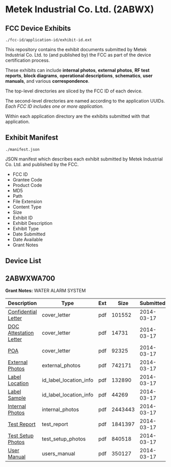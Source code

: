 # Metek Industrial Co. Ltd. (2ABWX)
## FCC Device Exhibits

```
./fcc-id/application-id/exhibit-id.ext
```

This repository contains the exhibit documents submitted by Metek Industrial Co. Ltd. to (and published by) the FCC as part of the device certification process.

These exhibits can include **internal photos**, **external photos**, **RF test reports**, **block diagrams**, **operational descriptions**, **schematics**, **user manuals**, and various **correspondence**.

The top-level directories are sliced by the FCC ID of each device.

The second-level directories are named according to the application UUIDs. *Each FCC ID includes one or more application.*

Within each application directory are the exhibits submitted with that application. 

## Exhibit Manifest

```
./manifest.json
```

JSON manifest which describes each exhibit submitted by Metek Industrial Co. Ltd. and published by the FCC.

- FCC ID
- Grantee Code
- Product Code
- MD5
- Path
- File Extension
- Content Type
- Size
- Exhibit ID
- Exhibit Description
- Exhibit Type
- Date Submitted
- Date Available
- Grant Notes

## Device List
## 2ABWXWA700
**Grant Notes:** WATER ALARM SYSTEM

| Description | Type | Ext | Size | Submitted | Available |
| ----------- | ---- | --- | ---- | --------- | --------- |
| [Confidential Letter](2ABWXWA700/1a5856035cd9ff101bd4377155a127e9/2217465.pdf) | cover_letter | pdf | 101552 | 2014-03-17 | 2014-03-17 |
| [DOC Attestation Letter](2ABWXWA700/1a5856035cd9ff101bd4377155a127e9/2217466.pdf) | cover_letter | pdf | 14731 | 2014-03-17 | 2014-03-17 |
| [POA](2ABWXWA700/1a5856035cd9ff101bd4377155a127e9/2217469.pdf) | cover_letter | pdf | 92325 | 2014-03-17 | 2014-03-17 |
| [External Photos](2ABWXWA700/1a5856035cd9ff101bd4377155a127e9/2217464.pdf) | external_photos | pdf | 742171 | 2014-03-17 | 2014-03-17 |
| [Label Location](2ABWXWA700/1a5856035cd9ff101bd4377155a127e9/2217467.pdf) | id_label_location_info | pdf | 132890 | 2014-03-17 | 2014-03-17 |
| [Label Sample](2ABWXWA700/1a5856035cd9ff101bd4377155a127e9/2217468.pdf) | id_label_location_info | pdf | 44269 | 2014-03-17 | 2014-03-17 |
| [Internal Photos](2ABWXWA700/1a5856035cd9ff101bd4377155a127e9/2217470.pdf) | internal_photos | pdf | 2443443 | 2014-03-17 | 2014-03-17 |
| [Test Report](2ABWXWA700/1a5856035cd9ff101bd4377155a127e9/2217471.pdf) | test_report | pdf | 1841397 | 2014-03-17 | 2014-03-17 |
| [Test Setup Photos](2ABWXWA700/1a5856035cd9ff101bd4377155a127e9/2217472.pdf) | test_setup_photos | pdf | 840518 | 2014-03-17 | 2014-03-17 |
| [User Manual](2ABWXWA700/1a5856035cd9ff101bd4377155a127e9/2217473.pdf) | users_manual | pdf | 350127 | 2014-03-17 | 2014-03-17 |
